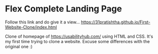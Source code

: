 # Flex Complete Landing Page
Follow this link and do give it a view...
https://31pratishtha.github.io/First-Website-Clone/index.html


Clone of homepage of https://usabilityhub.com/ using HTML and CSS. 
It's my first time trying to clone a website. Excuse some differences with the original one :)

